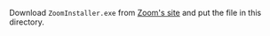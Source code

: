 Download `ZoomInstaller.exe` from [Zoom's site](https://zoom.us/download) and put the file in this directory.
